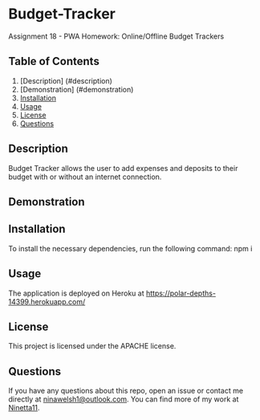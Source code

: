 # Budget-Tracker
Assignment 18 - PWA Homework: Online/Offline Budget Trackers

  ## Table of Contents
  1. [Description] (#description)
  2. [Demonstration] (#demonstration)
  3. [Installation](#installation)
  4. [Usage](#usage)
  5. [License](#license)
  6. [Questions](#questions)
  
  
  ## Description
  Budget Tracker allows the user to add expenses and deposits to their budget with or without an internet connection.  

  ## Demonstration
  
  
  ## Installation
  To install the necessary dependencies, run the following command:
  npm i

  ## Usage
  The application is deployed on Heroku at https://polar-depths-14399.herokuapp.com/

  ## License 
  This project is licensed under the APACHE license.

  ## Questions
  If you have any questions about this repo, open an issue or contact me directly at [ninawelsh1@outlook.com](mailto:ninawelsh1@outlook.com). You can find more of my work at [Ninetta11](https://www.github.com/Ninetta11).
